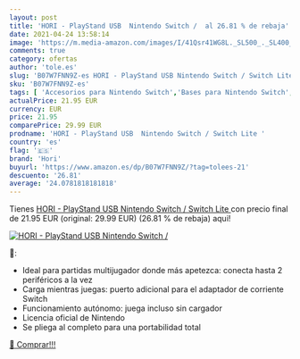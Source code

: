 ```yaml
---
layout: post
title: 'HORI - PlayStand USB  Nintendo Switch /  al 26.81 % de rebaja'
date: 2021-04-24 13:58:14
image: 'https://m.media-amazon.com/images/I/41Qsr41WG8L._SL500_._SL400_.jpg'
comments: true
category: ofertas
author: 'tole.es'
slug: 'B07W7FNN9Z-es HORI - PlayStand USB Nintendo Switch / Switch Lite'
sku: 'B07W7FNN9Z-es'
tags: [ 'Accesorios para Nintendo Switch','Bases para Nintendo Switch','Hardware y juegos para Nintendo Switch','Soportes, abrazaderas y bases para Nintendo Switch','Videojuegos','hori','nintendo', ]
actualPrice: 21.95 EUR
currency: EUR
price: 21.95
comparePrice: 29.99 EUR
prodname: 'HORI - PlayStand USB  Nintendo Switch / Switch Lite '
country: 'es'
flag: '🇪🇸'
brand: 'Hori'
buyurl: 'https://www.amazon.es/dp/B07W7FNN9Z/?tag=tolees-21'
descuento: '26.81'
average: '24.0781818181818'
---
```


Tienes [HORI - PlayStand USB  Nintendo Switch / Switch Lite ](https://www.amazon.es/dp/B07W7FNN9Z/?tag=tolees-21) con precio final de  21.95 EUR (original: 29.99 EUR) (26.81 %  de rebaja) aqui!

[![HORI - PlayStand USB  Nintendo Switch / ](https://m.media-amazon.com/images/I/41Qsr41WG8L._SL500_._SL400_.jpg)](https://www.amazon.es/dp/B07W7FNN9Z/?tag=tolees-21)

🔎:

- Ideal para partidas multijugador donde más apetezca: conecta hasta 2 periféricos a la vez
- Carga mientras juegas: puerto adicional para el adaptador de corriente Switch
- Funcionamiento autónomo: juega incluso sin cargador
- Licencia oficial de Nintendo
- Se pliega al completo para una portabilidad total

[🛒 Comprar!!!](https://www.amazon.es/dp/B07W7FNN9Z/?tag=tolees-21)
